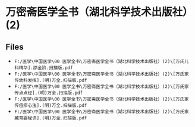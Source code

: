 # 万密斋医学全书（湖北科学技术出版社）(2)

## Files

- `F:/医学\中国医学\00 医学全书\万密斋医学全书（湖北科学技术出版社）(2)\[万氏儿科精华].邵金阶.扫描版.pdf`
- `F:/医学\中国医学\00 医学全书\万密斋医学全书（湖北科学技术出版社）(2)\[万氏家传幼科发挥].(明)万全.扫描版.pdf`
- `F:/医学\中国医学\00 医学全书\万密斋医学全书（湖北科学技术出版社）(2)\[万氏家传点点经].(明)万全.扫描版.pdf`
- `F:/医学\中国医学\00 医学全书\万密斋医学全书（湖北科学技术出版社）(2)\[万氏家传痘疹心法].(明)万全.扫描版.pdf`
- `F:/医学\中国医学\00 医学全书\万密斋医学全书（湖北科学技术出版社）(2)\[万氏家藏育婴秘诀].(明)万全.扫描版.pdf`

